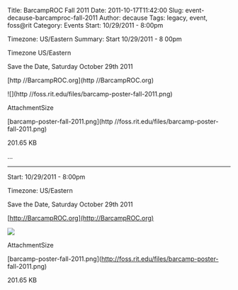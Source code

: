 Title: BarcampROC Fall 2011
Date: 2011-10-17T11:42:00
Slug: event-decause-barcamproc-fall-2011
Author: decause
Tags: legacy, event, foss@rit
Category: Events
Start: 10/29/2011 - 8:00pm

Timezone: US/Eastern
Summary: 
	Start  10/29/2011 - 8 00pm

Timezone  US/Eastern

Save the Date, Saturday October 29th 2011

[http //BarcampROC.org](http //BarcampROC.org)

![](http //foss.rit.edu/files/barcamp-poster-fall-2011.png)

AttachmentSize

[barcamp-poster-fall-2011.png](http //foss.rit.edu/files/barcamp-poster-
fall-2011.png)

201.65 KB

 ... 

---
Start: 10/29/2011 - 8:00pm

Timezone: US/Eastern

Save the Date, Saturday October 29th 2011

[http://BarcampROC.org](http://BarcampROC.org)

![](http://foss.rit.edu/files/barcamp-poster-fall-2011.png)

AttachmentSize

[barcamp-poster-fall-2011.png](http://foss.rit.edu/files/barcamp-poster-
fall-2011.png)

201.65 KB

